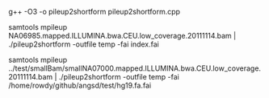 
g++ -O3 -o pileup2shortform pileup2shortform.cpp


samtools mpileup NA06985.mapped.ILLUMINA.bwa.CEU.low_coverage.20111114.bam | ./pileup2shortform -outfile temp -fai index.fai


samtools mpileup ../test/smallBam/smallNA07000.mapped.ILLUMINA.bwa.CEU.low_coverage.20111114.bam | ./pileup2shortform -outfile temp -fai /home/rowdy/github/angsd/test/hg19.fa.fai

